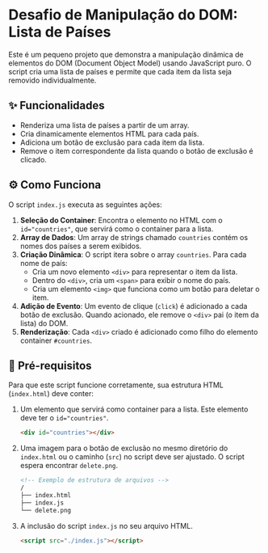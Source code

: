 # Desafio de Manipulação do DOM: Lista de Países

Este é um pequeno projeto que demonstra a manipulação dinâmica de elementos do DOM (Document Object Model) usando JavaScript puro. O script cria uma lista de países e permite que cada item da lista seja removido individualmente.

## ✨ Funcionalidades

-   Renderiza uma lista de países a partir de um array.
-   Cria dinamicamente elementos HTML para cada país.
-   Adiciona um botão de exclusão para cada item da lista.
-   Remove o item correspondente da lista quando o botão de exclusão é clicado.

## ⚙️ Como Funciona

O script `index.js` executa as seguintes ações:

1.  **Seleção do Container**: Encontra o elemento no HTML com o `id="countries"`, que servirá como o container para a lista.
2.  **Array de Dados**: Um array de strings chamado `countries` contém os nomes dos países a serem exibidos.
3.  **Criação Dinâmica**: O script itera sobre o array `countries`. Para cada nome de país:
    -   Cria um novo elemento `<div>` para representar o item da lista.
    -   Dentro do `<div>`, cria um `<span>` para exibir o nome do país.
    -   Cria um elemento `<img>` que funciona como um botão para deletar o item.
4.  **Adição de Evento**: Um evento de clique (`click`) é adicionado a cada botão de exclusão. Quando acionado, ele remove o `<div>` pai (o item da lista) do DOM.
5.  **Renderização**: Cada `<div>` criado é adicionado como filho do elemento container `#countries`.

## 🚀 Pré-requisitos

Para que este script funcione corretamente, sua estrutura HTML (`index.html`) deve conter:

1.  Um elemento que servirá como container para a lista. Este elemento deve ter o `id="countries"`.
    ```html
    <div id="countries"></div>
    ```
2.  Uma imagem para o botão de exclusão no mesmo diretório do `index.html` ou o caminho (`src`) no script deve ser ajustado. O script espera encontrar `delete.png`.
    ```html
    <!-- Exemplo de estrutura de arquivos -->
    /
    ├── index.html
    ├── index.js
    └── delete.png
    ```
3.  A inclusão do script `index.js` no seu arquivo HTML.
    ```html
    <script src="./index.js"></script>
    ```